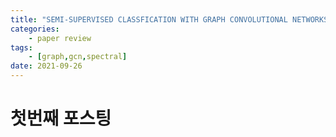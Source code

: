 ```yaml
---
title: "SEMI-SUPERVISED CLASSFICATION WITH GRAPH CONVOLUTIONAL NETWORKS 리뷰"
categories:
    - paper review
tags:
    - [graph,gcn,spectral]
date: 2021-09-26 
---
```

# 첫번째 포스팅 

